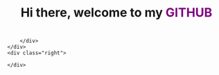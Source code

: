 

<style>
    .d-flex{
        display: flex;
    }

    .center{
        text-align: center;
    }
</style>



<h1 class = 'center'>Hi there, welcome to my <span style = "color: purple">GITHUB</p></h1>
<div class = 'd-flex'>
    <div class="left">
        <div class="infomation">
            
        </div>
    </div>
    <div class="right">

    </div>
</div>

